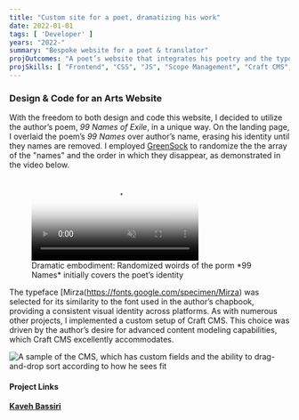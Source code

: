 ```yaml
---
title: "Custom site for a poet, dramatizing his work"
date: 2022-01-01
tags: [ 'Developer' ]
years: "2022-"
summary: "Bespoke website for a poet & translator"
projOutcomes: "A poet’s website that integrates his poetry and the typography from his inaugural chapbook."
projSkills: [ "Frontend", "CSS", "JS", "Scope Management", "Craft CMS", "Design" ]
---
```


### Design & Code for an Arts Website

With the freedom to both design and code this website, I decided to utilize the author&rsquo;s poem, *99 Names of Exile*, in a unique way. On the landing page, I overlaid the poem&rsquo;s *99 Names* over author&rsquo;s name, erasing his identity until they names are removed. I employed [GreenSock](https://greensock.com/) to randomize the the array of the "names" and the order in which they disappear, as demonstrated in the video below.

<figure>
<video autoplay loop muted playsinline poster="/kaveh-cover.webp">
  <source src="/kaveh.mp4" type="video/mp4">
</video>
<figcaption>Dramatic embodiment: Randomized woirds of the porm *99 Names* initially covers the poet&rsquo;s identity</figcaption>
</figure>
</figure>

The typeface [Mirza(https://fonts.google.com/specimen/Mirza) was selected for its similarity to the font used in the author&rsquo;s chapbook, providing a consistent visual identity across platforms. As with numerous other projects, I implemented a custom setup of Craft CMS. This choice was driven by the author&rsquo;s desire for advanced content modeling capabilities, which Craft CMS excellently accommodates.

![A sample of the CMS, which has custom fields and the ability to drag-and-drop sort according to how he sees fit](/kahehbassiri-cms.webp)

#### Project Links

**[Kaveh Bassiri](https://kavehbassiri.com/)**